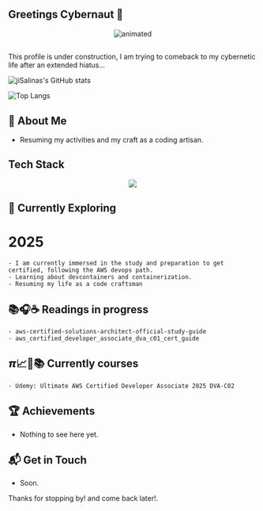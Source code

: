 ## Greetings Cybernaut 👋
<p align="center">
  <img src="https://media1.giphy.com/media/v1.Y2lkPTc5MGI3NjExYW1pNjl1dGp1emFwM2ljMHNxN3QzN2RhcDhtcGpidDh0bmxpNmVweCZlcD12MV9pbnRlcm5hbF9naWZfYnlfaWQmY3Q9Zw/ER1kvqvI3mb4s/giphy.gif" alt="animated" />
</p>

##

<!--
**jiSalinas/jiSalinas** is a ✨ _special_ ✨ repository because its `README.md` (this file) appears on your GitHub profile.

Here are some ideas to get you started:

- 🔭 I’m currently working on ...
- 🌱 I’m currently learning ...
- 👯 I’m looking to collaborate on ...
- 🤔 I’m looking for help with ...
- 💬 Ask me about ...
- 📫 How to reach me: ...
- 😄 Pronouns: ...
- ⚡ Fun fact: ...
-->

This profile is under construction, I am trying to comeback to my cybernetic life after an extended hiatus...

![jiSalinas's GitHub stats](https://github-readme-stats.vercel.app/api?username=jiSalinas&show_icons=true&theme=transparent)

![Top Langs](https://github-readme-stats.vercel.app/api/top-langs/?username=jiSalinas&hide_progress=false&theme=transparent)

## 🚀 About Me

- Resuming my activities and my craft as a coding artisan. 

## Tech Stack

<p align="center">
  <img src="https://media2.giphy.com/media/v1.Y2lkPTc5MGI3NjExeW8zMGQ2OGczaWtkZzRjb3EycnR4Z3l4MGhkbTc4eGxpYm9oN2NhYyZlcD12MV9pbnRlcm5hbF9naWZfYnlfaWQmY3Q9Zw/20k1punZ5bpmM/giphy.gif" />
</p>

##

## 🌱 Currently Exploring

  # 2025
    - I am currently immersed in the study and preparation to get certified, following the AWS devops path.
    - Learning about devcontainers and containerization.
    - Resuming my life as a code craftsman

  ## 📚🎧☕ Readings in progress
    - aws-certified-solutions-architect-official-study-guide
    - aws_certified_developer_associate_dva_c01_cert_guide
  
  ## 𝞹📈🧠📚 Currently courses
    - Udemy: Ultimate AWS Certified Developer Associate 2025 DVA-C02

  
## 🏆 Achievements
  - Nothing to see here yet.

  
## 📬 Get in Touch
  - Soon.

Thanks for stopping by! and come back later!.
